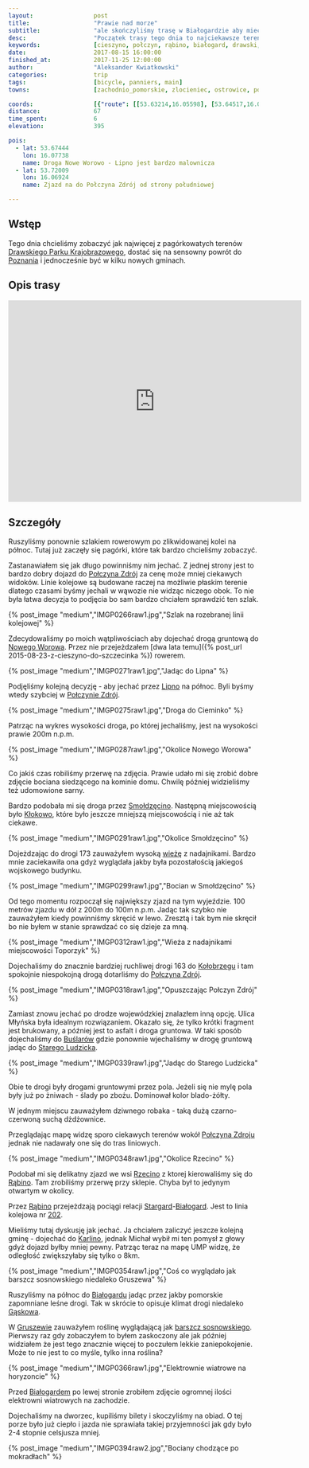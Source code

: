 ```yaml
---
layout:                 post
title:                  "Prawie nad morze"
subtitle:               "ale skończyliśmy trasę w Białogardzie aby mieć sensowny powrót do Poznania"
desc:                   "Początek trasy tego dnia to najciekawsze tereny Drawskiego Parku Krajobrazowego. Udało nam się ostatecznie przejechać prawie 70km i dotarliśmy do Białogardu przejeżdzając wiele klimatycznych miejsc."
keywords:               [cieszyno, połczyn, rąbino, białogard, drawski, rzecino, ]
date:                   2017-08-15 16:00:00
finished_at:            2017-11-25 12:00:00
author:                 "Aleksander Kwiatkowski"
categories:             trip
tags:                   [bicycle, panniers, main]
towns:                  [zachodnio_pomorskie, zlocieniec, ostrowice, polczyn_zdroj, rabino, bialogard]

coords:                 [{"route": [[53.63214,16.05598], [53.64517,16.04207], [53.65962,16.04860], [53.65290,16.07830], [53.67508,16.07881], [53.69185,16.09374], [53.71492,16.06748], [53.74336,16.08448], [53.74701,16.09889], [53.77918,16.09357], [53.80392,16.07452], [53.81426,16.03143], [53.84405,15.99744], [53.85741,15.95556], [53.87897,15.93616], [53.91033,15.93976], [53.93004,15.96740], [53.94520,15.95745], [53.98650,15.98508], [54.00981,15.97805]], "type": "bicycle"}]
distance:               67
time_spent:             6
elevation:              395  

pois:
  - lat: 53.67444
    lon: 16.07738
    name: Droga Nowe Worowo - Lipno jest bardzo malownicza
  - lat: 53.72009
    lon: 16.06924
    name: Zjazd na do Połczyna Zdrój od strony południowej

---
```


[wiki-drawski-park]: https://pl.wikipedia.org/wiki/Drawski_Park_Krajobrazowy
[wiki-poznan]: https://pl.wikipedia.org/wiki/Pozna%C5%84
[wiki-polczyn-zdroj]: https://pl.wikipedia.org/wiki/Po%C5%82czyn-Zdr%C3%B3j
[wiki-nowe-worowo]: https://pl.wikipedia.org/wiki/Nowe_Worowo
[wiki-lipno]: https://pl.wikipedia.org/wiki/Lipno_(wojew%C3%B3dztwo_zachodniopomorskie)
[wiki-kolobrzeg]: https://pl.wikipedia.org/wiki/Ko%C5%82obrzeg
[wiki-buslary]: https://pl.wikipedia.org/wiki/Bu%C5%9Blary
[wiki-stare-ludzicko]: https://pl.wikipedia.org/wiki/Stare_Ludzicko
[wiki-rzecino]: https://pl.wikipedia.org/wiki/Rzecino
[wiki-rabino]: https://pl.wikipedia.org/wiki/R%C4%85bino
[wiki-stargard]: https://pl.wikipedia.org/wiki/Stargard
[wiki-bialogard]: https://pl.wikipedia.org/wiki/Bia%C5%82ogard
[wiki-karlino]: https://pl.wikipedia.org/wiki/Karlino
[wiki-gaskow]: https://pl.wikipedia.org/wiki/G%C4%85sk%C3%B3w
[wiki-gruszewo]: https://pl.wikipedia.org/wiki/Gruszewo
[wiki-barszcz-sosnowskiego]: https://pl.wikipedia.org/wiki/Barszcz_Sosnowskiego
[wiki-linia-202]: https://pl.wikipedia.org/wiki/Linia_kolejowa_nr_202
[wiki-wieza-toporzyk]: https://pl.wikipedia.org/wiki/RTON_Toporzyk
[wiki-smoldzecino]: https://pl.wikipedia.org/wiki/Smo%C5%82dz%C4%99cino
[wiki-klokowo]: https://pl.wikipedia.org/wiki/K%C5%82okowo


Wstęp
-----

Tego dnia chcieliśmy zobaczyć jak najwięcej z pagórkowatych terenów
[Drawskiego Parku Krajobrazowego][wiki-drawski-park], dostać się
na sensowny powrót do [Poznania][wiki-poznan] i jednocześnie być w kilku
nowych gminach.

Opis trasy
----------

<iframe height='405' width='590' frameborder='0' allowtransparency='true' scrolling='no' src='https://www.strava.com/activities/1135266054/embed/9923aca2fa397cbfe62b0ff814e9f50b57eaf346'></iframe>

Szczegóły
---------

Ruszyliśmy ponownie szlakiem rowerowym po zlikwidowanej kolei na północ.
Tutaj już zaczęły się pagórki, które tak bardzo chcieliśmy zobaczyć.

Zastanawiałem się jak długo powinniśmy nim jechać. Z jednej strony jest to
bardzo dobry dojazd do [Połczyna Zdrój][wiki-polczyn-zdroj] za cenę może mniej
ciekawych widoków. Linie kolejowe są budowane raczej na możliwie płaskim terenie
dlatego czasami byśmy jechali w wąwozie nie widząc niczego obok.
To nie była łatwa decyzja to podjęcia bo sam bardzo chciałem sprawdzić ten
szlak.

{% post_image "medium","IMGP0266raw1.jpg","Szlak na rozebranej linii kolejowej" %}

Zdecydowaliśmy po moich wątpliwościach aby dojechać drogą gruntową do
[Nowego Worowa][wiki-nowe-worowo]. Przez nie przejeżdzałem
[dwa lata temu]({% post_url 2015-08-23-z-cieszyno-do-szczecinka %}) rowerem.

{% post_image "medium","IMGP0271raw1.jpg","Jadąc do Lipna" %}

Podjęliśmy kolejną decyzję - aby jechać przez [Lipno][wiki-lipno] na
północ. Byli byśmy wtedy szybciej w [Połczynie Zdrój][wiki-polczyn-zdroj].

{% post_image "medium","IMGP0275raw1.jpg","Droga do Cieminko" %}

Patrząc na wykres wysokości droga, po której jechaliśmy, jest na wysokości
prawie 200m n.p.m.

{% post_image "medium","IMGP0287raw1.jpg","Okolice Nowego Worowa" %}

Co jakiś czas robiliśmy przerwę na zdjęcia. Prawie udało mi się zrobić dobre
zdjęcie bociana siedzącego na kominie domu. Chwilę później widzieliśmy
też udomowione sarny.

Bardzo podobała mi się droga przez [Smołdzęcino][wiki-smoldzecino].
Następną miejscowością było [Kłokowo][wiki-klokowo], które było
jeszcze mniejszą miejscowością i nie aż tak ciekawe.

{% post_image "medium","IMGP0291raw1.jpg","Okolice Smołdzęcino" %}

Dojeżdzając do drogi 173 zauważyłem wysoką [wieżę][wiki-wieza-toporzyk]
z nadajnikami. Bardzo mnie zaciekawiła ona gdyż wyglądała jakby
była pozostałością jakiegoś wojskowego budynku.

{% post_image "medium","IMGP0299raw1.jpg","Bocian w Smołdzęcino" %}

Od tego momentu rozpoczął się największy zjazd na tym wyjeździe.
100 metrów zjazdu w dół z 200m do 100m n.p.m. Jadąc tak szybko nie zauważyłem
kiedy powinniśmy skręcić w lewo. Zresztą i tak bym nie skręcił bo nie byłem
w stanie sprawdzać co się dzieje za mną.

{% post_image "medium","IMGP0312raw1.jpg","Wieża z nadajnikami miejscowości Toporzyk" %}

Dojechaliśmy do znacznie bardziej ruchliwej drogi 163 do [Kołobrzegu][wiki-kolobrzeg]
i tam spokojnie niespokojną drogą dotarliśmy do [Połczyna Zdrój][wiki-polczyn-zdroj].

{% post_image "medium","IMGP0318raw1.jpg","Opuszczając Połczyn Zdrój" %}

Zamiast znowu jechać po drodze wojewódzkiej znalazłem inną opcję.
Ulica Młyńska była idealnym rozwiązaniem. Okazało się, że tylko krótki
fragment jest brukowany, a później jest to asfalt i droga gruntowa.
W taki sposób dojechaliśmy do [Buślarów][wiki-buslary] gdzie
ponownie wjechaliśmy w drogę gruntową jadąc do [Starego Ludzicka][wiki-stare-ludzicko].

{% post_image "medium","IMGP0339raw1.jpg","Jadąc do Starego Ludzicka" %}

Obie te drogi były drogami gruntowymi przez pola. Jeżeli się nie mylę pola były już
po żniwach - ślady po zbożu. Dominował kolor blado-żółty.

W jednym miejscu zauważyłem
dziwnego robaka - taką dużą czarno-czerwoną suchą dżdżownice.

Przeglądając mapę widzę sporo ciekawych terenów wokół
[Połczyna Zdroju][wiki-polczyn-zdroj] jednak nie nadawały one się do tras liniowych.

{% post_image "medium","IMGP0348raw1.jpg","Okolice Rzecino" %}

Podobał mi się delikatny zjazd we wsi [Rzecino][wiki-rzecino] z ktorej
kierowaliśmy się do [Rąbino][wiki-rabino]. Tam zrobiliśmy przerwę przy sklepie.
Chyba był to jedynym otwartym w okolicy.

Przez [Rąbino][wiki-rabino] przejeżdzają pociągi relacji
[Stargard][wiki-stargard]-[Białogard][wiki-bialogard]. Jest to linia
kolejowa nr [202][wiki-linia-202].

Mieliśmy tutaj dyskusję jak jechać. Ja chciałem zaliczyć jeszcze kolejną
gminę - dojechać do [Karlino][wiki-karlino], jednak Michał wybił mi ten
pomysł z głowy gdyż dojazd byłby mniej pewny. Patrząc teraz na mapę UMP widzę,
że odległość zwiększyłaby się tylko o 8km.

{% post_image "medium","IMGP0354raw1.jpg","Coś co wyglądało jak barszcz sosnowskiego niedaleko Gruszewa" %}

Ruszyliśmy na północ do [Białogardu][wiki-bialogard] jadąc przez jakby
pomorskie zapomniane leśne drogi. Tak w skrócie to opisuje klimat drogi
niedaleko [Gąskowa][wiki-gaskow].

W [Gruszewie][wiki-gruszewo] zauważyłem roślinę wyglądającą jak
[barszcz sosnowskiego][wiki-barszcz-sosnowskiego]. Pierwszy raz gdy zobaczyłem to
byłem zaskoczony ale jak później widziałem że jest tego znacznie więcej to
poczułem lekkie zaniepokojenie. Może to nie jest to co myśle, tylko inna
roślina?

{% post_image "medium","IMGP0366raw1.jpg","Elektrownie wiatrowe na horyzoncie" %}

Przed [Białogardem][wiki-bialogard] po lewej stronie zrobiłem zdjęcie
ogromnej ilości elektrowni wiatrowych na zachodzie.

Dojechaliśmy na dworzec, kupiliśmy bilety i skoczyliśmy na obiad. O tej porze
było już ciepło i jazda nie sprawiała takiej przyjemności jak
gdy było 2-4 stopnie celsjusza mniej.

{% post_image "medium","IMGP0394raw2.jpg","Bociany chodzące po mokradłach" %}
